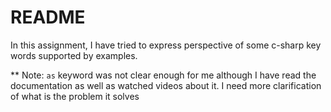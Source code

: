 # README

In this assignment, I have tried to express perspective of some c-sharp key words supported by examples.

** Note: `as` keyword was not clear enough for me although I have read the documentation as well as watched videos about it. I need more clarification of what is the problem it solves